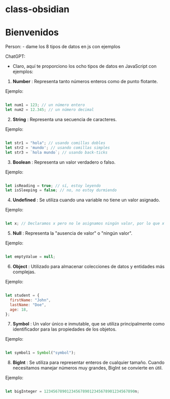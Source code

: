 # class-obsidian

<h1>Bienvenidos</h1>
Person: 
- dame los 8 tipos de datos en js con ejemplos

ChatGPT: 
- Claro, aquí te proporciono los ocho tipos de datos en JavaScript con ejemplos: 
1. **Number** : Representa tanto números enteros como de punto flotante.

Ejemplo:

```javascript

let num1 = 123; // un número entero
let num2 = 12.345; // un número decimal
``` 
2. **String** : Representa una secuencia de caracteres.

Ejemplo:

```javascript

let str1 = "hola"; // usando comillas dobles
let str2 = 'mundo'; // usando comillas simples
let str3 = `hola mundo`; // usando back-ticks
``` 
3. **Boolean** : Representa un valor verdadero o falso.

Ejemplo:

```javascript

let isReading = true; // sí, estoy leyendo
let isSleeping = false; // no, no estoy durmiendo
``` 
4. **Undefined** : Se utiliza cuando una variable no tiene un valor asignado.

Ejemplo:

```javascript

let x; // Declaramos x pero no le asignamos ningún valor, por lo que x es undefined.
``` 
5. **Null** : Representa la "ausencia de valor" o "ningún valor".

Ejemplo:

```javascript

let emptyValue = null;
``` 
6. **Object** : Utilizado para almacenar colecciones de datos y entidades más complejas.

Ejemplo:

```javascript

let student = {
  firstName: "John",
  lastName: "Doe",
  age: 18,
};
``` 
7. **Symbol** : Un valor único e inmutable, que se utiliza principalmente como identificador para las propiedades de los objetos.

Ejemplo:

```javascript

let symbol1 = Symbol("symbol");
``` 
8. **BigInt** : Se utiliza para representar enteros de cualquier tamaño. Cuando necesitamos manejar números muy grandes, BigInt se convierte en útil.

Ejemplo:

```javascript

let bigInteger = 1234567890123456789012345678901234567890n;
```



